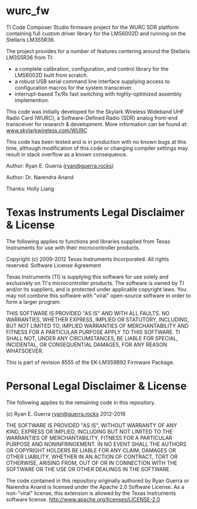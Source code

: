 # wurc_fw

TI Code Composer Studio firmware project for the WURC SDR platform containing full custom driver library for the LMS6002D and running on the Stellaris LM3S5R36.

The project provides for a number of features centering around the Stellaris LM3S5R36 from TI:
* a complete calibration, configuration, and control library for the LMS6002D built from scratch.
* a robust USB serial command line interface supplying access to configuration macros for the system transceiver.
* interrupt-based Tx/Rx fast switching with highly-optimized assembly implemention.

This code was initially developed for the Skylark Wireless Wideband UHF Radio Card (WURC), a Software-Defined Radio (SDR) analog front-end transceiver for research & development. More information can be found at: www.skylarkwireless.com/WURC

This code has been tested and is in production with no known bugs at this time, although modification of this code or changing compiler settings may result in stack overflow as a known consequence.

Author: Ryan E. Guerra (ryan@guerra.rocks)

Author: Dr. Narendra Anand

Thanks: Holly Liang

# Texas Instruments Legal Disclaimer & License
The following applies to functions and libraries supplied from Texas Instruments
for use with their microcontroller products.

Copyright (c) 2009-2012 Texas Instruments Incorporated.  All rights reserved.
Software License Agreement

Texas Instruments (TI) is supplying this software for use solely and
exclusively on TI's microcontroller products. The software is owned by
TI and/or its suppliers, and is protected under applicable copyright
laws. You may not combine this software with "viral" open-source
software in order to form a larger program.

THIS SOFTWARE IS PROVIDED "AS IS" AND WITH ALL FAULTS.
NO WARRANTIES, WHETHER EXPRESS, IMPLIED OR STATUTORY, INCLUDING, BUT
NOT LIMITED TO, IMPLIED WARRANTIES OF MERCHANTABILITY AND FITNESS FOR
A PARTICULAR PURPOSE APPLY TO THIS SOFTWARE. TI SHALL NOT, UNDER ANY
CIRCUMSTANCES, BE LIABLE FOR SPECIAL, INCIDENTAL, OR CONSEQUENTIAL
DAMAGES, FOR ANY REASON WHATSOEVER.

This is part of revision 8555 of the EK-LM3S9B92 Firmware Package.

# Personal Legal Disclaimer & License
The following applies to the remaining code in this repository.

(c) Ryan E. Guerra ryan@guerra.rocks 2012-2016

THE SOFTWARE IS PROVIDED "AS IS", WITHOUT WARRANTY OF ANY KIND, EXPRESS OR IMPLIED,
INCLUDING BUT NOT LIMITED TO THE WARRANTIES OF MERCHANTABILITY, FITNESS FOR A PARTICULAR
PURPOSE AND NONINFRINGEMENT. IN NO EVENT SHALL THE AUTHORS OR COPYRIGHT HOLDERS BE LIABLE
FOR ANY CLAIM, DAMAGES OR OTHER LIABILITY, WHETHER IN AN ACTION OF CONTRACT, TORT OR
OTHERWISE, ARISING FROM, OUT OF OR IN CONNECTION WITH THE SOFTWARE OR THE USE OR OTHER
DEALINGS IN THE SOFTWARE.

The code contained in this repository originally authored by Ryan Guerra or Narendra Anand
is licensed under the Apache 2.0 Software License. As a non-"viral" license, this extension
is allowed by the Texas Instruments software license.
http://www.apache.org/licenses/LICENSE-2.0

